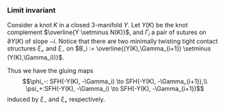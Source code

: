 ### Limit invariant
Consider a knot $K$ in a closed 3-manifold $Y$. Let $Y(K)$ be the knot complement $\overline{Y \setminus N(K)}$, and $\Gamma_i$ a pair of sutures on $\partial Y(K)$ of slope $-i$. Notice that there are two minimally twisting tight contact structures $\xi_+$ and $\xi_-$ on $B_i := \overline{(Y(K),\Gamma_{i+1}) \setminus (Y(K),\Gamma_i))}$.

Thus we have the gluing maps 
$$\phi_-: SFH(-Y(K), -\Gamma_i) \to SFH(-Y(K), -\Gamma_{i+1}),\\
	\psi_+:SFH(-Y(K), -\Gamma_i) \to SFH(-Y(K), -\Gamma_{i+1})$$
induced by $\xi_-$ and $\xi_+$ respectively.
<!--stackedit_data:
eyJoaXN0b3J5IjpbLTEzMDc4NzExNTMsLTE1MTQ4NjcyODcsOT
Q0NjA5OTM3LC0zMjkxNjU1NTZdfQ==
-->